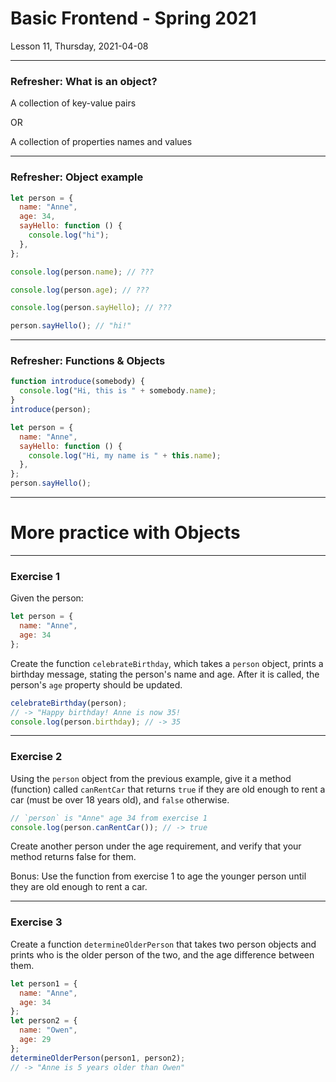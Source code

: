 <!-- .slide: id="lesson11" -->

# Basic Frontend - Spring 2021

Lesson 11, Thursday, 2021-04-08

---

### Refresher: What is an object?

A collection of key-value pairs

<!-- .element: class="fragment" -->

OR

<!-- .element: class="fragment" -->

A collection of properties names and values

<!-- .element: class="fragment" -->

---

### Refresher: Object example

```js
let person = {
  name: "Anne",
  age: 34,
  sayHello: function () {
    console.log("hi");
  },
};
```

```js
console.log(person.name); // ???
```

<!-- .element: class="fragment" -->

```js
console.log(person.age); // ???
```

<!-- .element: class="fragment" -->

```js
console.log(person.sayHello); // ???
```

<!-- .element: class="fragment" -->

```js
person.sayHello(); // "hi!"
```

<!-- .element: class="fragment" -->

---

### Refresher: Functions & Objects

```js
function introduce(somebody) {
  console.log("Hi, this is " + somebody.name);
}
introduce(person);
```
<!-- .element: class="fragment" -->

```js
let person = {
  name: "Anne",
  sayHello: function () {
    console.log("Hi, my name is " + this.name);
  },
};
person.sayHello();
```
<!-- .element: class="fragment" -->

---

# More practice with Objects

---


### Exercise 1

Given the person:

```js
let person = {
  name: "Anne",
  age: 34
};
```

Create the function `celebrateBirthday`, which takes a `person` object, prints a birthday message, stating the person's name and age. After it is called, the person's `age` property should be updated.

```js
celebrateBirthday(person);
// -> "Happy birthday! Anne is now 35!
console.log(person.birthday); // -> 35
```

---

### Exercise 2

Using the `person` object from the previous example, give it a method (function) called `canRentCar` that returns `true` if they are old enough to rent a car (must be over 18 years old), and `false` otherwise.

```js
// `person` is "Anne" age 34 from exercise 1
console.log(person.canRentCar()); // -> true
```

Create another person under the age requirement, and verify that your method returns false for them.

Bonus: Use the function from exercise 1 to age the younger person until they are old enough to rent a car.


---

### Exercise 3

Create a function `determineOlderPerson` that takes two person objects and prints who is the older person of the two, and the age difference between them.

```js
let person1 = {
  name: "Anne",
  age: 34
};
let person2 = {
  name: "Owen",
  age: 29
};
determineOlderPerson(person1, person2);
// -> "Anne is 5 years older than Owen"
```
